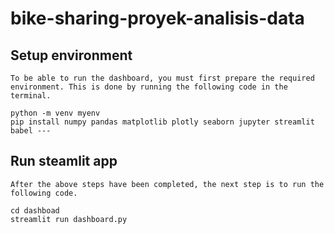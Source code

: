 # bike-sharing-proyek-analisis-data
## Setup environment
```
To be able to run the dashboard, you must first prepare the required environment. This is done by running the following code in the terminal. 

python -m venv myenv
pip install numpy pandas matplotlib plotly seaborn jupyter streamlit babel ---
```

## Run steamlit app
```
After the above steps have been completed, the next step is to run the following code.

cd dashboad
streamlit run dashboard.py
```
